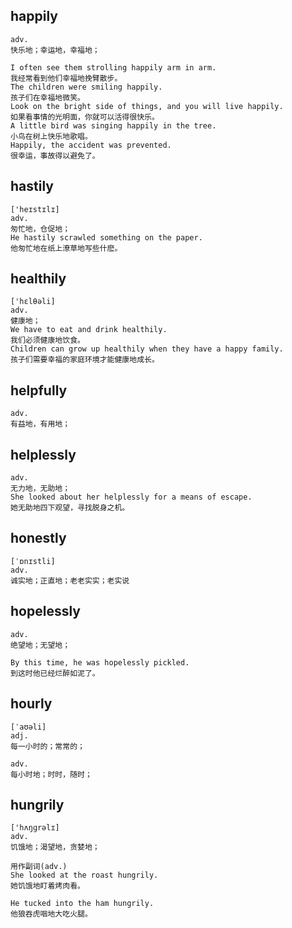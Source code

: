 ## happily
```
adv.
快乐地；幸运地，幸福地；

I often see them strolling happily arm in arm.
我经常看到他们幸福地挽臂散步。
The children were smiling happily.
孩子们在幸福地微笑。
Look on the bright side of things, and you will live happily.
如果看事情的光明面，你就可以活得很快乐。
A little bird was singing happily in the tree.
小鸟在树上快乐地歌唱。
Happily, the accident was prevented.
很幸运，事故得以避免了。
```

## hastily
```
['heɪstɪlɪ]
adv.
匆忙地，仓促地；
He hastily scrawled something on the paper.
他匆忙地在纸上潦草地写些什麽。
```

## healthily
```
['hɛlθəli]
adv.
健康地；
We have to eat and drink healthily.
我们必须健康地饮食。
Children can grow up healthily when they have a happy family.
孩子们需要幸福的家庭环境才能健康地成长。
```

## helpfully
```
adv.
有益地，有用地；
```

## helplessly
```
adv.
无力地，无助地；
She looked about her helplessly for a means of escape.
她无助地四下观望，寻找脱身之机。
```

## honestly
```
[ˈɒnɪstli]
adv.
诚实地；正直地；老老实实；老实说
```
## hopelessly
```
adv.
绝望地；无望地；

By this time, he was hopelessly pickled.
到这时他已经烂醉如泥了。
```

## hourly
```
[ˈaʊəli]
adj.
每一小时的；常常的；

adv.
每小时地；时时，随时；
```

## hungrily
```
['hʌŋɡrəlɪ]
adv.
饥饿地；渴望地，贪婪地；

用作副词(adv.)
She looked at the roast hungrily.
她饥饿地盯着烤肉看。

He tucked into the ham hungrily.
他狼吞虎咽地大吃火腿。
```